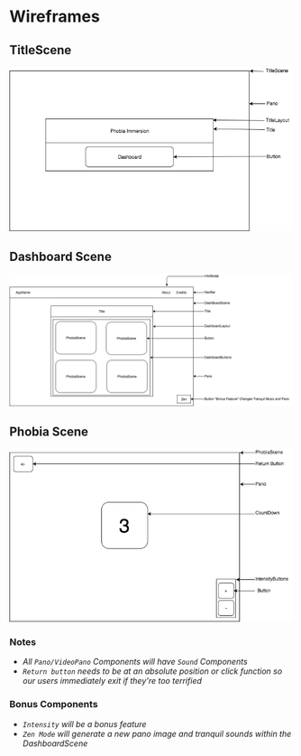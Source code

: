 # Wireframes

## TitleScene
![Title Scene](./wireframes/TitleScene.png)

## Dashboard Scene
![Dashboard Scene](./wireframes/DashboardScene.png)

## Phobia Scene
![Phobia Scene](./wireframes/PhobiaScene.png)

### Notes
  - *All `Pano/VideoPano` Components will have `Sound` Components*
  - *`Return button` needs to be at an absolute position or click function so our users immediately exit if they're too terrified*

### Bonus Components
  - *`Intensity` will be a bonus feature*
  - *`Zen Mode` will generate a new pano image and tranquil sounds within the DashboardScene*
